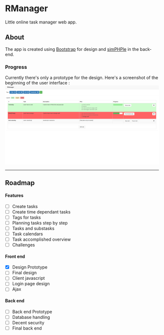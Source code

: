 # RManager
Little online task manager web app.

## About 
The app is created using [Bootstrap](http://getbootstrap.com/) for design
and [simPHPle](https://github.com/silversthem/simPHPle) in the back-end.

### Progress 
Currently there's only a prototype for the design.
Here's a screenshot of the beginning of the user interface :
![user interface of RManager](https://raw.githubusercontent.com/silversthem/RManager/master/Prototype/prototype_screenshot.png)

---
## Roadmap
#### Features
  - [ ] Create tasks
  - [ ] Create time dependant tasks
  - [ ] Tags for tasks
  - [ ] Planning tasks step by step
  - [ ] Tasks and substasks
  - [ ] Task calendars
  - [ ] Task accomplished overview
  - [ ] Challenges

#### Front end
  - [x] Design Prototype
  - [ ] Final design
  - [ ] Client javascript
  - [ ] Login page design
  - [ ] Ajax

#### Back end
  - [ ] Back end Prototype
  - [ ] Database handling
  - [ ] Decent security
  - [ ] Final back end
